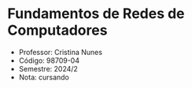 # Fundamentos de Redes de Computadores

-  Professor: Cristina Nunes
-  Código: 98709-04
-  Semestre: 2024/2
-  Nota: cursando
